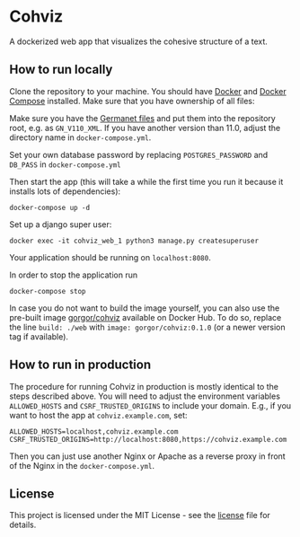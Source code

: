 # Cohviz

A dockerized web app that visualizes the cohesive structure of a text.

## How to run locally

Clone the repository to your machine.
You should have [Docker](https://docs.docker.com/engine/installation/)
and [Docker Compose](https://docs.docker.com/compose/install/) installed.
Make sure that you have ownership of all files:

Make sure you have the [Germanet files](http://www.sfs.uni-tuebingen.de/GermaNet/) and put them into
the repository root, e.g. as `GN_V110_XML`. If you have another version than 11.0, adjust the directory name in
`docker-compose.yml`.

Set your own database password by replacing `POSTGRES_PASSWORD` and `DB_PASS` in `docker-compose.yml`

Then start the app (this will take a while the first time you run it because it installs lots of dependencies):

```
docker-compose up -d
```

Set up a django super user:

```
docker exec -it cohviz_web_1 python3 manage.py createsuperuser
```

Your application should be running on `localhost:8080`. 

In order to stop the application run

```
docker-compose stop
```

In case you do not want to build the image yourself, you can also use the pre-built image
[gorgor/cohviz](https://hub.docker.com/r/gorgor/cohviz/tags) available on Docker Hub. To do so, replace the line
`build: ./web` with `image: gorgor/cohviz:0.1.0` (or a newer version tag if available).

## How to run in production

The procedure for running Cohviz in production is mostly identical to the steps
described above. You will need to adjust the environment variables
`ALLOWED_HOSTS` and `CSRF_TRUSTED_ORIGINS` to include your domain. E.g., if you
want to host the app at `cohviz.example.com`, set:

```
ALLOWED_HOSTS=localhost,cohviz.example.com
CSRF_TRUSTED_ORIGINS=http://localhost:8080,https://cohviz.example.com
```

Then you can just use another Nginx or Apache as a reverse proxy in front of the
Nginx in the `docker-compose.yml`.

## License

This project is licensed under the MIT License - see the [license](LICENSE) file for details.
